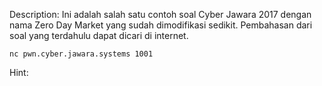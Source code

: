 Description:
Ini adalah salah satu contoh soal Cyber Jawara 2017 dengan nama Zero Day Market yang sudah dimodifikasi sedikit. Pembahasan dari soal yang terdahulu dapat dicari di internet.

`nc pwn.cyber.jawara.systems 1001`

Hint:
